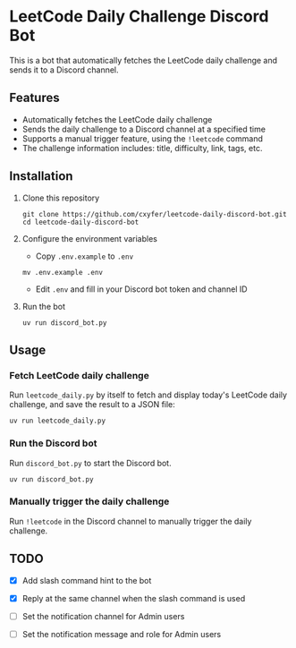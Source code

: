 # LeetCode Daily Challenge Discord Bot

This is a bot that automatically fetches the LeetCode daily challenge and sends it to a Discord channel.

## Features

- Automatically fetches the LeetCode daily challenge
- Sends the daily challenge to a Discord channel at a specified time
- Supports a manual trigger feature, using the `!leetcode` command
- The challenge information includes: title, difficulty, link, tags, etc.

## Installation

1. Clone this repository
   ```
   git clone https://github.com/cxyfer/leetcode-daily-discord-bot.git
   cd leetcode-daily-discord-bot
   ```

2. Configure the environment variables
   - Copy `.env.example` to `.env`
   ```
   mv .env.example .env
   ```
   - Edit `.env` and fill in your Discord bot token and channel ID

3. Run the bot
   ```
   uv run discord_bot.py
   ```

## Usage

### Fetch LeetCode daily challenge

Run `leetcode_daily.py` by itself to fetch and display today's LeetCode daily challenge, and save the result to a JSON file:

```
uv run leetcode_daily.py
```

### Run the Discord bot

Run `discord_bot.py` to start the Discord bot.

```
uv run discord_bot.py
```

### Manually trigger the daily challenge

Run `!leetcode` in the Discord channel to manually trigger the daily challenge.

## TODO

- [x] Add slash command hint to the bot
- [x] Reply at the same channel when the slash command is used
- [ ] Set the notification channel for Admin users
- [ ] Set the notification message and role for Admin users

